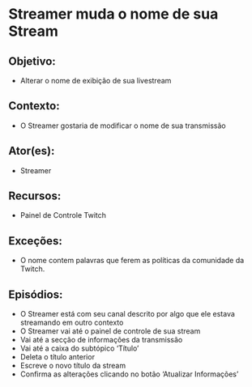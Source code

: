 # Streamer muda o nome de sua Stream

## Objetivo:
* Alterar o nome de exibição de sua livestream

## Contexto:
* O Streamer gostaria de modificar o nome de sua transmissão

## Ator(es):
* Streamer

## Recursos:
* Painel de Controle Twitch

## Exceções:
* O nome contem palavras que ferem as políticas da comunidade da Twitch.

## Episódios:
* O Streamer está com seu canal descrito por algo que ele estava streamando em outro contexto
* O Streamer vai até o painel de controle de sua stream
* Vai até a secção de informações da transmissão
* Vai até a caixa do subtópico ‘Título’
* Deleta o título anterior
* Escreve o novo título da stream
* Confirma as alterações clicando no botão ‘Atualizar Informações’